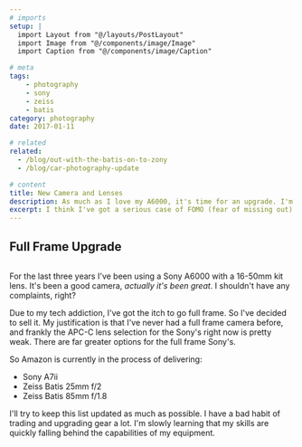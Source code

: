 ```yaml
---
# imports
setup: |
  import Layout from "@/layouts/PostLayout"
  import Image from "@/components/image/Image"
  import Caption from "@/components/image/Caption"

# meta
tags:
    - photography
    - sony
    - zeiss
    - batis
category: photography
date: 2017-01-11

# related
related:
  - /blog/out-with-the-batis-on-to-zony
  - /blog/car-photography-update

# content
title: New Camera and Lenses
description: As much as I love my A6000, it's time for an upgrade. I'm making the jump to a full frame Sony A7ii along with Zeiss Batis lenses.
excerpt: I think I've got a serious case of FOMO (fear of missing out) when it comes to full frame. I haven't reached the capabilities of my Sony A6000, but I still can't shake the feeling that I'd be getting more out of a full frame A7. I'm sure that's a bad justification, but I'm going with it.
---
```


## Full Frame Upgrade

<figure>
    <picture>
        <Image
            file="posts/camera.jpg"
            classes="solid-shadow-yellow"
        />
    </picture>
    <Caption file="posts/camera.jpg" />
</figure>

For the last three years I've been using a Sony A6000 with a 16-50mm kit lens. It's been a good camera, *actually it's been great*. I shouldn't have any complaints, right?

Due to my tech addiction, I've got the itch to go full frame. So I've decided to sell it. My justification is that I've never had a full frame camera before, and frankly the APC-C lens selection for the Sony's right now is pretty weak. There are far greater options for the full frame Sony's.

So Amazon is currently in the process of delivering:
- Sony A7ii
- Zeiss Batis 25mm f/2
- Zeiss Batis 85mm f/1.8

I'll try to keep this list updated as much as possible. I have a bad habit of trading and upgrading gear a lot. I'm slowly learning that my skills are quickly falling behind the capabilities of my equipment.
